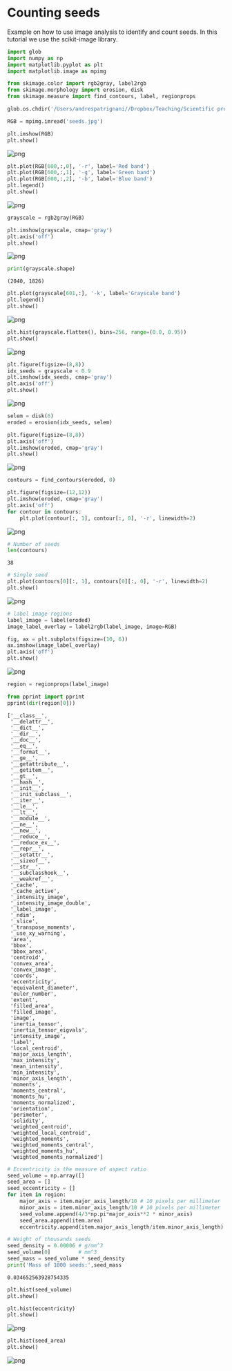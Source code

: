 
# Counting seeds

Example on how to use image analysis to identify and count seeds. In this tutorial we use the scikit-image library.


```python
import glob
import numpy as np
import matplotlib.pyplot as plt
import matplotlib.image as mpimg

from skimage.color import rgb2gray, label2rgb
from skimage.morphology import erosion, disk
from skimage.measure import find_contours, label, regionprops
```


```python
glob.os.chdir('/Users/andrespatrignani//Dropbox/Teaching/Scientific programming/introcoding-spring-2019/Datasets/')

```


```python
RGB = mpimg.imread('seeds.jpg')
```


```python
plt.imshow(RGB)
plt.show()
```


![png](output_4_0.png)



```python
plt.plot(RGB[600,:,0], '-r', label='Red band')
plt.plot(RGB[600,:,1], '-g', label='Green band')
plt.plot(RGB[600,:,2], '-b', label='Blue band')
plt.legend()
plt.show()
```


![png](output_5_0.png)



```python
grayscale = rgb2gray(RGB)
```


```python
plt.imshow(grayscale, cmap='gray')
plt.axis('off')
plt.show()
```


![png](output_7_0.png)



```python
print(grayscale.shape)
```

    (2040, 1826)



```python
plt.plot(grayscale[601,:], '-k', label='Grayscale band')
plt.legend()
plt.show()
```


![png](output_9_0.png)



```python
plt.hist(grayscale.flatten(), bins=256, range=(0.0, 0.95))
plt.show()
```


![png](output_10_0.png)



```python
plt.figure(figsize=(8,8))
idx_seeds = grayscale < 0.9
plt.imshow(idx_seeds, cmap='gray')
plt.axis('off')
plt.show()
```


![png](output_11_0.png)



```python
selem = disk(6)
eroded = erosion(idx_seeds, selem)
```


```python
plt.figure(figsize=(8,8))
plt.axis('off')
plt.imshow(eroded, cmap='gray')
plt.show()
```


![png](output_13_0.png)



```python
contours = find_contours(eroded, 0)
```


```python
plt.figure(figsize=(12,12))
plt.imshow(eroded, cmap='gray')
plt.axis('off')
for contour in contours:
    plt.plot(contour[:, 1], contour[:, 0], '-r', linewidth=2)

```


![png](output_15_0.png)



```python
# Number of seeds
len(contours)
```




    38




```python
# Single seed
plt.plot(contours[0][:, 1], contours[0][:, 0], '-r', linewidth=2)
plt.show()
```


![png](output_17_0.png)



```python
# label image regions
label_image = label(eroded)
image_label_overlay = label2rgb(label_image, image=RGB)

```


```python
fig, ax = plt.subplots(figsize=(10, 6))
ax.imshow(image_label_overlay)
plt.axis('off')
plt.show()

```


![png](output_19_0.png)



```python
region = regionprops(label_image)
```


```python
from pprint import pprint
pprint(dir(region[0]))
```

    ['__class__',
     '__delattr__',
     '__dict__',
     '__dir__',
     '__doc__',
     '__eq__',
     '__format__',
     '__ge__',
     '__getattribute__',
     '__getitem__',
     '__gt__',
     '__hash__',
     '__init__',
     '__init_subclass__',
     '__iter__',
     '__le__',
     '__lt__',
     '__module__',
     '__ne__',
     '__new__',
     '__reduce__',
     '__reduce_ex__',
     '__repr__',
     '__setattr__',
     '__sizeof__',
     '__str__',
     '__subclasshook__',
     '__weakref__',
     '_cache',
     '_cache_active',
     '_intensity_image',
     '_intensity_image_double',
     '_label_image',
     '_ndim',
     '_slice',
     '_transpose_moments',
     '_use_xy_warning',
     'area',
     'bbox',
     'bbox_area',
     'centroid',
     'convex_area',
     'convex_image',
     'coords',
     'eccentricity',
     'equivalent_diameter',
     'euler_number',
     'extent',
     'filled_area',
     'filled_image',
     'image',
     'inertia_tensor',
     'inertia_tensor_eigvals',
     'intensity_image',
     'label',
     'local_centroid',
     'major_axis_length',
     'max_intensity',
     'mean_intensity',
     'min_intensity',
     'minor_axis_length',
     'moments',
     'moments_central',
     'moments_hu',
     'moments_normalized',
     'orientation',
     'perimeter',
     'solidity',
     'weighted_centroid',
     'weighted_local_centroid',
     'weighted_moments',
     'weighted_moments_central',
     'weighted_moments_hu',
     'weighted_moments_normalized']



```python
# Eccentricity is the measure of aspect ratio
seed_volume = np.array([]
seed_area = []
seed_eccentricity = []
for item in region:
    major_axis = item.major_axis_length/10 # 10 pixels per millimeter
    minor_axis = item.minor_axis_length/10 # 10 pixels per millimeter
    seed_volume.append(4/3*np.pi*major_axis**2 * minor_axis)
    seed_area.append(item.area)
    eccentricity.append(item.major_axis_length/item.minor_axis_length)

```


```python
# Weight of thousands seeds
seed_density = 0.00006 # g/mm^3
seed_volume[0]         # mm^3
seed_mass = seed_volume * seed_density
print('Mass of 1000 seeds:',seed_mass
```




    0.034652563928754335




```python
plt.hist(seed_volume)
plt.show()
```


```python
plt.hist(eccentricity)
plt.show()
```


![png](output_25_0.png)



```python
plt.hist(seed_area)
plt.show()
```


![png](output_26_0.png)

